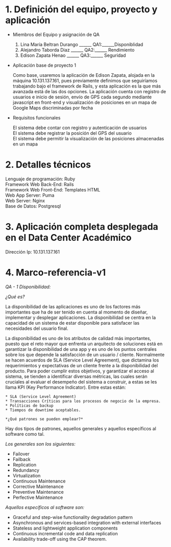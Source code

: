 # 1. Definición del equipo, proyecto y aplicación

* Miembros del Equipo y asignación de QA

   1. Lina María Beltran Durango ______  QA1:______Disponiblidad
   2. Alejandro Taborda Diaz ______  QA2:______ Rendimiento
   3. Edison Zapata Henao ______  QA3:______ Seguridad

* Aplicación base de proyecto 1

   Como base, usaremos la aplicación de Edison Zapata, alojada en la máquina 10.131.137.161, 
   pues previamente definimos que seguiríamos trabajando bajo el framework de Rails, y esta 
   aplicación es la que más avanzada está de las dos opciones. La aplicación cuenta con registro 
   de usuarios e inicio de sesión, envío de GPS cada segundo mediante javascript en front-end y 
   visualización de posiciones en un mapa de Google Maps discriminadas por fecha

* Requisitos funcionales

   El sistema debe contar con registro y autenticación de usuarios  
   El sistema debe registrar la posición del GPS del usuario  
   El sistema debe permitir la visualización de las posiciones almacenadas en un mapa

# 2. Detalles técnicos

   Lenguaje de programación: Ruby  
   Framework Web Back-End: Rails  
   Framework Web Front-End: Templates HTML  
   Web App Server: Puma  
   Web Server: Nginx  
   Base de Datos: Postgresql
   
# 3. Aplicación completa desplegada en el Data Center Académico
   
   Dirección Ip: 10.131.137.161

# 4. Marco-referencia-v1

   *_QA - 1 Disponibilidad:_*
   
   *¿Qué es?*
   
   La disponibilidad de las aplicaciones es uno de los factores más importantes 
   que ha de ser tenido en cuenta al momento de diseñar, implementar y desplegar 
   aplicaciones. La disponibilidad se centra en la capacidad de un sistema de estar 
   disponible para satisfacer las necesidades del usuario final.
   
   La disponibilidad es uno de los atributos de calidad más importantes, puesto que 
   el reto mayor que enfrenta un arquitecto de soluciones está en garantizar la 
   disponibilidad de una app y es uno de los puntos centrales sobre 
   los que depende la satisfacción de un usuario / cliente. Normalmente se hacen acuerdos 
   de SLA (Service Level Agreement), que dictamina los requerimientos 
   y expectativas de un cliente frente a la disponibilidad del producto. Para poder 
   cumplir estos objetivos, y garantizar el acceso al sistema, se tienden a identificar 
   diversas métricas, las cuales serán cruciales al evaluar el desempeño del sistema a 
   construir, a estas se les llama KPI (Key Performance Indicator). Entre estas están:
   
    * SLA (Service Level Agreement)
    * Transacciones Críticas para los procesos de negocio de la empresa.
    * Políticas de backup
    * Tiempos de downtime aceptables.
    
    *¿Qué patrones se pueden emplear?*
   Hay dos tipos de patrones, aquellos generales y aquellos específicos al software como tal. 
   
   _Los generales son los siguientes:_
   
   * Failover
   * Failback
   * Replication
   * Redundancy
   * Virtualization
   * Continuous Maintenance
   * Corrective Maintenance
   * Preventive Maintenance
   * Perfective Maintenance
   
   _Aquellos específicos al software son:_

   * Graceful and step-wise functionality degradation pattern
   * Asynchronous and services-based integration with external interfaces
   * Stateless and lightweight application components
   * Continuous incremental code and data replication
   * Availability trade-off using the CAP theorem.




